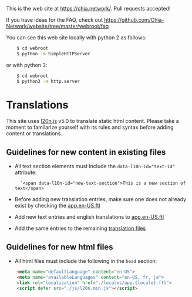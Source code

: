 This is the web site at <https://chia.network/>. Pull requests accepted!

If you have ideas for the FAQ, check out <https://github.com/Chia-Network/website/tree/master/webroot/faq>

You can see this web site locally with python 2 as follows:

````bash
    $ cd webroot
    $ python -m SimpleHTTPServer
````

or with python 3:

````bash
    $ cd webroot
    $ python3 -m http.server
````

# Translations

This site uses [l20n.js]([https://http://l20n.org/) v5.0 to translate static html content. Please take a moment to familarize yourself
with its rules and syntax before adding content or translations.

## Guidelines for new content in existing files

- All text section elements must include the `data-l10n-id="text-id"` attribute:

        `<span data-l10n-id="new-text-section">This is a new section of text</span>`

- Before adding new translation entries, make sure one does not already exist by checking the [app.en-US.ftl](locales/app.en-US.ftl)

- Add new text entries and english translations to [app.en-US.ftl](locales/app.en-US.ftl)

- Add the same entries to the remaining [translation files](locales/)

## Guidelines for new html files

- All html files must include the following in the `head` section:

````html
    <meta name="defaultLanguage" content="en-US">
    <meta name="availableLanguages" content="en-US, fr, ja">
    <link rel="localization" href="./locales/app.{locale}.ftl">
    <script defer src="./js/l20n.min.js"></script>
````